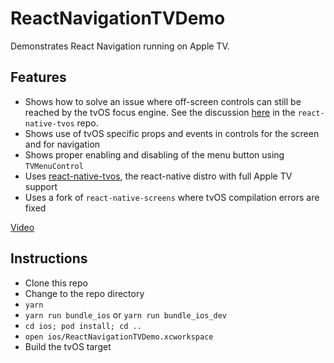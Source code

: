 # ReactNavigationTVDemo

Demonstrates React Navigation running on Apple TV.

## Features

- Shows how to solve an issue where off-screen controls can still be reached by the tvOS focus engine.  See the discussion [here](https://github.com/react-native-community/react-native-tvos/issues/43) in the `react-native-tvos` repo.
- Shows use of tvOS specific props and events in controls for the screen and for navigation
- Shows proper enabling and disabling of the menu button using `TVMenuControl`
- Uses [react-native-tvos](https://github.com/react-native-community/react-native-tvos), the react-native distro with full Apple TV support
- Uses a fork of `react-native-screens` where tvOS compilation errors are fixed

[Video](https://dlowder-salesforce.github.io/react-native-apple-tv/ReactNavigationTVDemo.mp4)

## Instructions

- Clone this repo
- Change to the repo directory
- `yarn`
- `yarn run bundle_ios` or `yarn run bundle_ios_dev`
- `cd ios; pod install; cd ..`
- `open ios/ReactNavigationTVDemo.xcworkspace`
- Build the tvOS target

